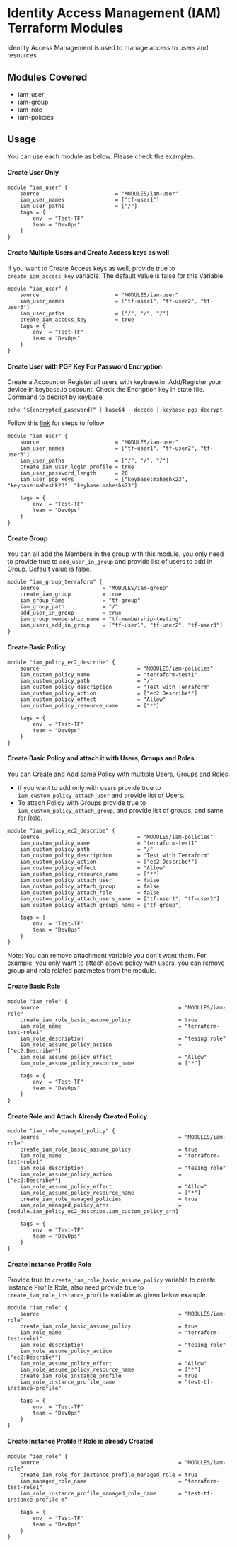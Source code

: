 # Identity Access Management (IAM) Terraform Modules

Identity Access Management is used to manage access to users and resources.

## Modules Covered
- iam-user
- iam-group
- iam-role
- iam-policies

## Usage

You can use each module as below. Please check the examples.

#### Create User Only
```
module "iam_user" {
    source                        = "MODULES/iam-user"
    iam_user_names                = ["tf-user1"]
    iam_user_paths                = ["/"]
    tags = {
        env  = "Test-TF"
        team = "DevOps"
    }
}
```
#### Create Multiple Users and Create Access keys as well
If you want to Create Access keys as well, provide true to `create_iam_access_key` variable. The default value is false for this Variable.
```
module "iam_user" {
    source                        = "MODULES/iam-user"
    iam_user_names                = ["tf-user1", "tf-user2", "tf-user3"]
    iam_user_paths                = ["/", "/", "/"]
    create_iam_access_key         = true
    tags = {
        env  = "Test-TF"
        team = "DevOps"
    }
}
```
#### Create User with PGP Key For Password Encryption
Create a Account or Register all users with keybase.io. Add/Register your device in keybase.io account. Check the Encription key in state file. Command to decript by keybase

`echo "${encrypted_password}" | base64 --decode | keybase pgp decrypt`

Follow this [link](https://stackoverflow.com/questions/53534722/how-to-enable-the-console-login-for-iam-user-in-terraform) for steps to follow
```
module "iam_user" {
    source                        = "MODULES/iam-user"
    iam_user_names                = ["tf-user1", "tf-user2", "tf-user3"]
    iam_user_paths                = ["/", "/", "/"]
    create_iam_user_login_profile = true
    iam_user_password_length      = 20
    iam_user_pgp_keys             = ["keybase:maheshk23", "keybase:maheshk23", "keybase:maheshk23"]

    tags = {
        env  = "Test-TF"
        team = "DevOps"
    }
}
```
#### Create Group
You can all add the Members in the group with this module, you only need to provide true to `add_user_in_group` and provide list of users to add in Group. Default value is false.
```
module "iam_group_terraform" {
    source                    = "MODULES/iam-group"
    create_iam_group          = true
    iam_group_name            = "tf-group"
    iam_group_path            = "/"
    add_user_in_group         = true
    iam_group_membership_name = "tf-membership-testing"
    iam_users_add_in_group    = ["tf-user1", "tf-user2", "tf-user3"]
}
```
#### Create Basic Policy
```
module "iam_policy_ec2_describe" {
    source                               = "MODULES/iam-policies"
    iam_custom_policy_name               = "terraform-test1"
    iam_custom_policy_path               = "/"
    iam_custom_policy_description        = "Test with Terraform"
    iam_custom_policy_action             = ["ec2:Describe*"]
    iam_custom_policy_effect             = "Allow"
    iam_custom_policy_resource_name      = ["*"]

    tags = {
        env  = "Test-TF"
        team = "DevOps"
    }
}
```
#### Create Basic Policy and attach it with Users, Groups and Roles
You can Create and Add same Policy with multiple Users, Groups and Roles.
- if you want to add only with users provide true to `iam_custom_policy_attach_user` and provide list of Users.
- To attach Policy with Groups provide true to `iam_custom_policy_attach_group`, and provide list of groups, and same for Role.
```
module "iam_policy_ec2_describe" {
    source                               = "MODULES/iam-policies"
    iam_custom_policy_name               = "terraform-test1"
    iam_custom_policy_path               = "/"
    iam_custom_policy_description        = "Test with Terraform"
    iam_custom_policy_action             = ["ec2:Describe*"]
    iam_custom_policy_effect             = "Allow"
    iam_custom_policy_resource_name      = ["*"]
    iam_custom_policy_attach_user        = false   
    iam_custom_policy_attach_group       = false
    iam_custom_policy_attach_role        = false
    iam_custom_policy_attach_users_name  = ["tf-user1", "tf-user2"]
    iam_custom_policy_attach_groups_name = ["tf-group"]

    tags = {
        env  = "Test-TF"
        team = "DevOps"
    }
}
```
Note: You can remove attachment variable you don't want them. For example, you only want to attach above policy with users, you can remove group and role related parametes from the module.
#### Create Basic Role
```
module "iam_role" {
    source                                            = "MODULES/iam-role"
    create_iam_role_basic_assume_policy               = true
    iam_role_name                                     = "terraform-test-role1"
    iam_role_description                              = "tesing role"
    iam_role_assume_policy_action                     = ["ec2:Describe*"]
    iam_role_assume_policy_effect                     = "Allow"
    iam_role_assume_policy_resource_name              = ["*"]

    tags = {
        env  = "Test-TF"
        team = "DevOps"
    }
}
```
#### Create Role and Attach Already Created Policy
```
module "iam_role_managed_policy" {
    source                                            = "MODULES/iam-role"
    create_iam_role_basic_assume_policy               = true
    iam_role_name                                     = "terraform-test-role1"
    iam_role_description                              = "tesing role"
    iam_role_assume_policy_action                     = ["ec2:Describe*"]
    iam_role_assume_policy_effect                     = "Allow"
    iam_role_assume_policy_resource_name              = ["*"]
    create_iam_role_managed_policies                  = true
    iam_role_managed_policy_arns                      = [module.iam_policy_ec2_describe.iam_custom_policy_arn]

    tags = {
        env  = "Test-TF"
        team = "DevOps"
    }
}
```
#### Create Instance Profile Role
Provide true to `create_iam_role_basic_assume_policy` variable to create Instance Profile Role, also need provide true to `create_iam_role_instance_profile` variable as given below example.
```
module "iam_role" {
    source                                            = "MODULES/iam-role"
    create_iam_role_basic_assume_policy               = true
    iam_role_name                                     = "terraform-test-role1"
    iam_role_description                              = "tesing role"
    iam_role_assume_policy_action                     = ["ec2:Describe*"]
    iam_role_assume_policy_effect                     = "Allow"
    iam_role_assume_policy_resource_name              = ["*"]
    create_iam_role_instance_profile                  = true
    iam_role_instance_profile_name                    = "test-tf-instance-profile"

    tags = {
        env  = "Test-TF"
        team = "DevOps"
    }
}
```
#### Create Instance Profile If Role is already Created
```
module "iam_role" {
    source                                            = "MODULES/iam-role"
    create_iam_role_for_instance_profile_managed_role = true
    iam_managed_role_name                             = "terraform-test-role1"
    iam_role_instance_profile_managed_role_name       = "test-tf-instance-profile-m"

    tags = {
        env  = "Test-TF"
        team = "DevOps"
    }
}
```
